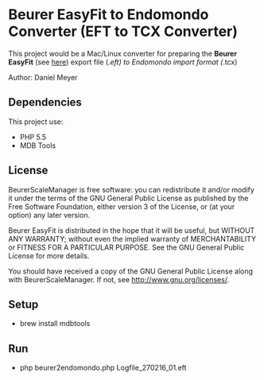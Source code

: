 # Beurer EasyFit to Endomondo Converter (EFT to TCX Converter)
This project would be a Mac/Linux converter for preparing the **Beurer EasyFit** (see
[here](https://connect.beurer.com/Download/Common/Software.aspx)) export file (*.eft) to Endomondo import format (*.tcx)

Author: Daniel Meyer

## Dependencies
This project use:
* PHP 5.5
* MDB Tools

## License
BeurerScaleManager is free software: you can redistribute it and/or modify
it under the terms of the GNU General Public License as published by
the Free Software Foundation, either version 3 of the License, or
(at your option) any later version.

Beurer EasyFit is distributed in the hope that it will be useful,
but WITHOUT ANY WARRANTY; without even the implied warranty of
MERCHANTABILITY or FITNESS FOR A PARTICULAR PURPOSE.  See the
GNU General Public License for more details.

You should have received a copy of the GNU General Public License
along with BeurerScaleManager.  If not, see http://www.gnu.org/licenses/.



Setup
-----------------
* brew install mdbtools


Run
-----------------
* php beurer2endomondo.php Logfile_270216_01.eft 

